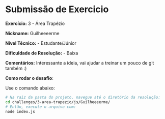 # Submissão de Exercicio

**Exercício:** 3 - Área Trapézio

**Nickname:** Guilheeeerme

**Nível Técnico:** - Estudante/Júnior

**Dificuldade de Resolução:** - Baixa

**Comentários:** Interessante a ideia, vai ajudar a treinar um pouco de git também :)

**Como rodar o desafio**:

Use o comando abaixo:

```bash
# Na raiz da pasta do projeto, navegue até o diretório da resolução:
cd challenges/3-area-trapezio/js/Guilheeeerme/
# Então, execute o arquivo com:
node index.js
```
